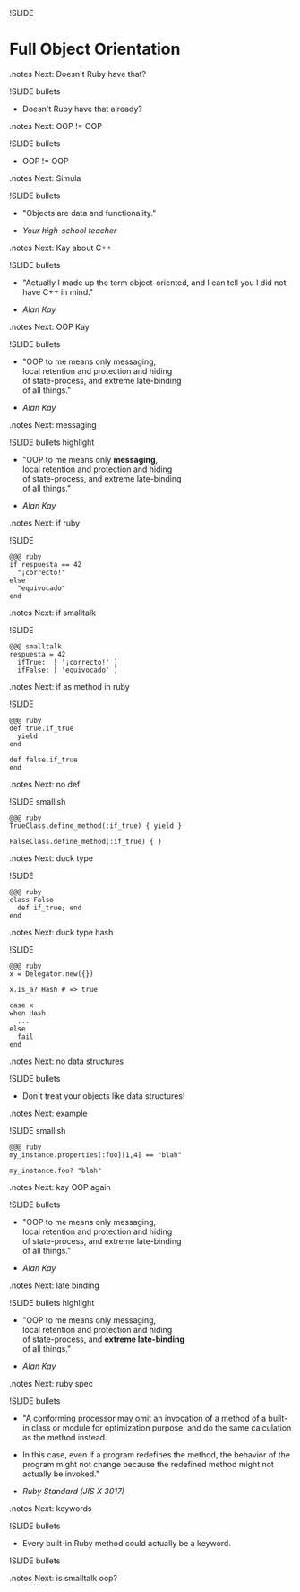 !SLIDE

# Full Object Orientation

.notes Next: Doesn't Ruby have that?

!SLIDE bullets

* Doesn't Ruby have that already?

.notes Next: OOP != OOP

!SLIDE bullets

* OOP != OOP

.notes Next: Simula

!SLIDE bullets

* "Objects are data and functionality."

* *Your high-school teacher*

.notes Next: Kay about C++

!SLIDE bullets

* "Actually I made up the term object-oriented, and I can tell you I did not
  have C++ in mind."

* *Alan Kay*

.notes Next: OOP Kay

!SLIDE bullets

* "OOP to me means only messaging,<br> local retention and protection and
  hiding<br> of state-process, and extreme late-binding<br> of all things."

* *Alan Kay*

.notes Next: messaging

!SLIDE bullets highlight

* "OOP to me means only **messaging**,<br>local retention and protection and
  hiding<br>of state-process, and extreme late-binding<br>of all things."

* *Alan Kay*

.notes Next: if ruby

!SLIDE

    @@@ ruby
    if respuesta == 42
      "¡correcto!"
    else
      "equivocado"
    end

.notes Next: if smalltalk

!SLIDE

    @@@ smalltalk
    respuesta = 42
      ifTrue:  [ '¡correcto!' ]
      ifFalse: [ 'equivocado' ]

.notes Next: if as method in ruby

!SLIDE

    @@@ ruby
    def true.if_true
      yield
    end

    def false.if_true
    end

.notes Next: no def

!SLIDE smallish

    @@@ ruby
    TrueClass.define_method(:if_true) { yield }

    FalseClass.define_method(:if_true) { }

.notes Next: duck type

!SLIDE

    @@@ ruby
    class Falso
      def if_true; end
    end

.notes Next: duck type hash

!SLIDE

    @@@ ruby
    x = Delegator.new({})

    x.is_a? Hash # => true

    case x
    when Hash 
      ...
    else
      fail
    end

.notes Next: no data structures

!SLIDE bullets

* Don't treat your objects like data structures!

.notes Next: example

!SLIDE smallish

    @@@ ruby
    my_instance.properties[:foo][1,4] == "blah"
    
    my_instance.foo? "blah"

.notes Next: kay OOP again

!SLIDE bullets

* "OOP to me means only messaging,<br>local retention and protection and
  hiding<br>of state-process, and extreme late-binding<br>of all things."

* *Alan Kay*

.notes Next: late binding

!SLIDE bullets highlight

* "OOP to me means only messaging,<br>local retention and protection and
  hiding<br>of state-process, and **extreme late-binding**<br>of all things."

* *Alan Kay*

.notes Next: ruby spec

!SLIDE bullets

* "A conforming processor may omit an invocation of a method of a built-in
  class or module for optimization purpose, and do the same calculation as the
  method instead.

* In this case, even if a program redefines the method, the behavior of the
  program might not change because the redefined method might not actually be
  invoked."

* *Ruby Standard (JIS X 3017)*

.notes Next: keywords

!SLIDE bullets

* Every built-in Ruby method could actually be a keyword.

!SLIDE bullets

.notes Next: is smalltalk oop?

